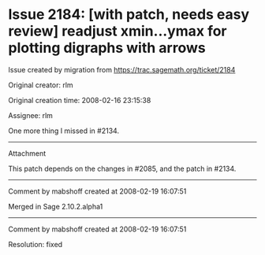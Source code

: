 # Issue 2184: [with patch, needs easy review] readjust xmin...ymax for plotting digraphs with arrows

Issue created by migration from https://trac.sagemath.org/ticket/2184

Original creator: rlm

Original creation time: 2008-02-16 23:15:38

Assignee: rlm

One more thing I missed in #2134.


---

Attachment

This patch depends on the changes in #2085, and the patch in #2134.


---

Comment by mabshoff created at 2008-02-19 16:07:51

Merged in Sage 2.10.2.alpha1


---

Comment by mabshoff created at 2008-02-19 16:07:51

Resolution: fixed
